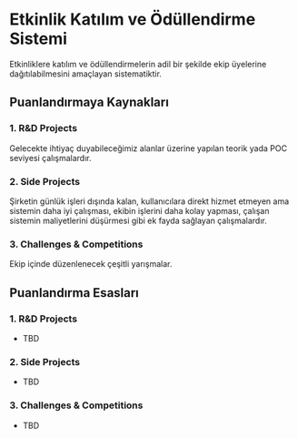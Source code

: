 # Etkinlik Katılım ve Ödüllendirme Sistemi
Etkinliklere katılım ve ödüllendirmelerin adil bir şekilde ekip üyelerine dağıtılabilmesini amaçlayan sistematiktir.
## Puanlandırmaya Kaynakları
### 1. R&D Projects
Gelecekte ihtiyaç duyabileceğimiz alanlar üzerine yapılan teorik yada POC seviyesi çalışmalardır.
### 2. Side Projects
Şirketin günlük işleri dışında kalan, kullanıcılara direkt hizmet etmeyen ama sistemin daha iyi çalışması, ekibin işlerini daha kolay yapması, çalışan sistemin maliyetlerini düşürmesi gibi ek fayda sağlayan çalışmalardır. 
### 3. Challenges & Competitions
Ekip içinde düzenlenecek çeşitli yarışmalar.

## Puanlandırma Esasları
### 1. R&D Projects
* TBD
### 2. Side Projects
* TBD
### 3. Challenges & Competitions
* TBD
